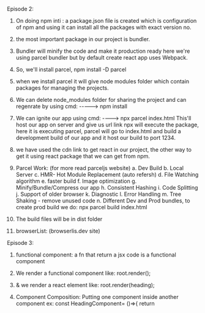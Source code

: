 Episode 2:

1. On doing npm inti : a package.json file is created which is configuration of npm and using it can install all the packages with exact version no.

2. the most important package in our project is bundler.

3. Bundler will minify the code and make it production ready here we're using parcel bundler but by default create react app uses Webpack.

4. So, we'll install parcel, npm install -D parcel

5. when we install parcel it will give node modules folder which contain packages for managing the projects.

6.  We can delete node_modules folder for sharing the project and can regenrate by using cmd:
 -----> npm install

7. We can ignite our app using cmd:
    ----> npx parcel index.html 
This'll host our app on server and give us url link
npx will execute the package, here it is executing parcel, parcel will go to index.html and build a development build of our app and it host our build to port 1234.

8. we have used the cdn link to get react in our project, the other way to get it using react package that we can get from npm.

9. Parcel Work: (for more read parceljs website)
   a. Dev Build
   b. Local Server
   c. HMR- Hot Module Replacement  (auto refersh)
   d. File Watching algorithm
   e. faster build
   f. Image optimization
   g. Minify/Bundle/Compress our app
   h. Consistent Hashing
   i. Code Splitting
   j. Support of older browser
   k. Diagnostic
   l. Error Handling
   m. Tree Shaking - remove unused code
   n. Different Dev and Prod bundles, to create
    prod build we do: npx parcel build index.html

10. The build files will be in dist folder
 
11. browserList: (browserlis.dev site)

Episode 3:

1. functional component: a fn that return a jsx code is a functional component

2. We render a functional component like: root.render(<HeadingComponent/>);

3. & we render a react element like: root.render(heading);

4. Component Composition: Putting one component inside another component
   ex: 
   const HeadingComponent= ()=>{
   return 
       <div>
         <Title />
         <h1 className="heading"> Namaste React Walo</h1>
       </div>
   };

5. We can write any piece of js inside jsx inside { curly braces }.
Ex: const HeadingComponent= ()=>(
   <>
     <Title /> or {Title()}
     {number}
     <h1 className="heading"> Namaste React Walo</h1>
   </> 
);


